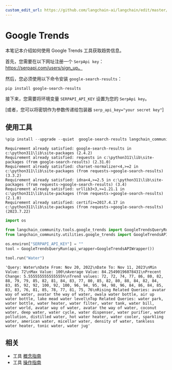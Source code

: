```yaml
---
custom_edit_url: https://github.com/langchain-ai/langchain/edit/master/docs/docs/integrations/tools/google_trends.ipynb
---
```


# Google Trends

本笔记本介绍如何使用 Google Trends 工具获取趋势信息。

首先，您需要在以下网址注册一个 `SerpApi key`：https://serpapi.com/users/sign_up。

然后，您必须使用以下命令安装 `google-search-results`：

`pip install google-search-results`

接下来，您需要将环境变量 `SERPAPI_API_KEY` 设置为您的 `SerpApi key`。

[或者，您可以将密钥作为参数传递给包装器 `serp_api_key="your secret key"`]

## 使用工具


```python
%pip install --upgrade --quiet  google-search-results langchain_community
```
```output
Requirement already satisfied: google-search-results in c:\python311\lib\site-packages (2.4.2)
Requirement already satisfied: requests in c:\python311\lib\site-packages (from google-search-results) (2.31.0)
Requirement already satisfied: charset-normalizer<4,>=2 in c:\python311\lib\site-packages (from requests->google-search-results) (3.3.2)
Requirement already satisfied: idna<4,>=2.5 in c:\python311\lib\site-packages (from requests->google-search-results) (3.4)
Requirement already satisfied: urllib3<3,>=1.21.1 in c:\python311\lib\site-packages (from requests->google-search-results) (2.1.0)
Requirement already satisfied: certifi>=2017.4.17 in c:\python311\lib\site-packages (from requests->google-search-results) (2023.7.22)
```

```python
import os

from langchain_community.tools.google_trends import GoogleTrendsQueryRun
from langchain_community.utilities.google_trends import GoogleTrendsAPIWrapper

os.environ["SERPAPI_API_KEY"] = ""
tool = GoogleTrendsQueryRun(api_wrapper=GoogleTrendsAPIWrapper())
```


```python
tool.run("Water")
```



```output
'Query: Water\nDate From: Nov 20, 2022\nDate To: Nov 11, 2023\nMin Value: 72\nMax Value: 100\nAverage Value: 84.25490196078431\nPrecent Change: 5.555555555555555%\nTrend values: 72, 72, 74, 77, 86, 80, 82, 88, 79, 79, 85, 82, 81, 84, 83, 77, 80, 85, 82, 80, 88, 84, 82, 84, 83, 85, 92, 92, 100, 92, 100, 96, 94, 95, 94, 98, 96, 84, 86, 84, 85, 83, 83, 76, 81, 85, 78, 77, 81, 75, 76\nRising Related Queries: avatar way of water, avatar the way of water, owala water bottle, air up water bottle, lake mead water level\nTop Related Queries: water park, water bottle, water heater, water filter, water tank, water bill, water world, avatar way of water, avatar the way of water, coconut water, deep water, water cycle, water dispenser, water purifier, water pollution, distilled water, hot water heater, water cooler, sparkling water, american water, micellar water, density of water, tankless water heater, tonic water, water jug'
```

## 相关

- 工具 [概念指南](/docs/concepts/#tools)
- 工具 [操作指南](/docs/how_to/#tools)